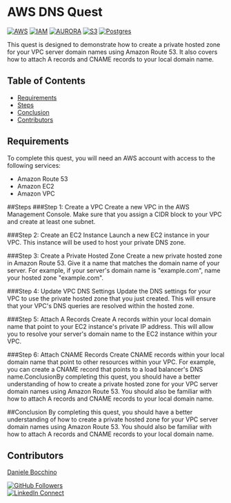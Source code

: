 # AWS DNS Quest

[![AWS](https://img.shields.io/badge/AWS-100000?style=flat&logo=amazon&logoColor=FFFFFF&labelColor=5C5C5C&color=FF7300)](https://docs.aws.amazon.com/quicksight/latest/user/signing-up.html)
[![IAM](https://img.shields.io/badge/AWS_IAM-100000?style=flat&logo=drone&logoColor=white&labelColor=494949&color=ED1C24)](https://aws.amazon.com/iam/)
[![AURORA](https://img.shields.io/badge/AWS_Aurora-100000?style=flat&logo=AmazonRDS&logoColor=white&labelColor=494949&color=527FFF)](https://aws.amazon.com/aurora/)
[![S3](https://img.shields.io/badge/AWS_Quicksight-100000?style=flat&logo=AmazonS3&logoColor=white&labelColor=494949&color=569A31)](https://aws.amazon.com/s3/)
[![Postgres](https://img.shields.io/badge/PosgreSQL-100000?style=flat&logo=postgresql&logoColor=white&labelColor=494949&color=4169E1)](https://aws.amazon.com/quicksight/)

This quest is designed to demonstrate how to create a private hosted zone for your VPC server domain names using Amazon Route 53. It also covers how to attach A records and CNAME records to your local domain name.
## Table of Contents

- [Requirements](#requirements)
- [Steps](#Steps)
- [Conclusion](#conclusion)
- [Contributors](#contributors)


## Requirements
To complete this quest, you will need an AWS account with access to the following services:
- Amazon Route 53
- Amazon EC2
- Amazon VPC

##Steps
###Step 1: Create a VPC
Create a new VPC in the AWS Management Console. Make sure that you assign a CIDR block to your VPC and create at least one subnet.

###Step 2: Create an EC2 Instance
Launch a new EC2 instance in your VPC. This instance will be used to host your private DNS zone.

###Step 3: Create a Private Hosted Zone
Create a new private hosted zone in Amazon Route 53. Give it a name that matches the domain name of your server. For example, if your server's domain name is "example.com", name your hosted zone "example.com".

###Step 4: Update VPC DNS Settings
Update the DNS settings for your VPC to use the private hosted zone that you just created. This will ensure that your VPC's DNS queries are resolved within the hosted zone.

###Step 5: Attach A Records
Create A records within your local domain name that point to your EC2 instance's private IP address. This will allow you to resolve your server's domain name to the EC2 instance within your VPC.

###Step 6: Attach CNAME Records
Create CNAME records within your local domain name that point to other resources within your VPC. For example, you can create a CNAME record that points to a load balancer's DNS name.ConclusionBy completing this quest, you should have a better understanding of how to create a private hosted zone for your VPC server domain names using Amazon Route 53. You should also be familiar with how to attach A records and CNAME records to your local domain name.

##Conclusion
By completing this quest, you should have a better understanding of how to create a private hosted zone for your VPC server domain names using Amazon Route 53. You should also be familiar with how to attach A records and CNAME records to your local domain name.

## Contributors

[Daniele Bocchino](https://danielebocchino.github.io/)

[![GitHub Followers](https://img.shields.io/github/followers/DanieleBocchino?style=social)](https://github.com/DanieleBocchino)  
[![LinkedIn Connect](https://img.shields.io/badge/LinkedIn-Connect-blue?style=social&logo=linkedin)](https://www.linkedin.com/in/daniele-bocchino-aa602a20b/)
